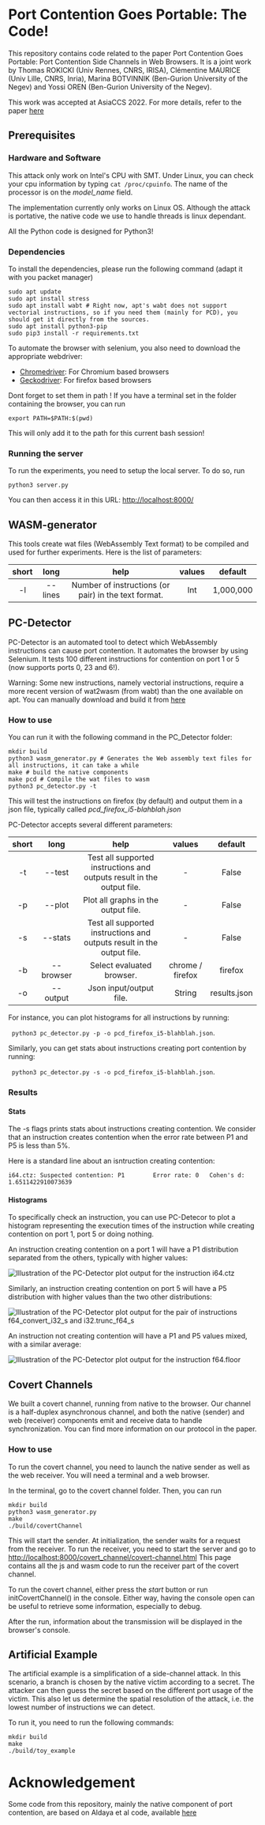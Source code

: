 # Port Contention Goes Portable: The Code!
This repository contains code related to the paper Port Contention Goes Portable: Port Contention Side Channels in Web Browsers. It is a joint work by Thomas ROKICKI (Univ Rennes, CNRS, IRISA), Clémentine MAURICE (Univ Lille, CNRS, Inria), Marina BOTVINNIK (Ben-Gurion University of the Negev) and  Yossi OREN (Ben-Gurion University of the Negev).

This work was accepted at AsiaCCS 2022. For more details, refer to the paper [here](https://people.irisa.fr/Thomas.Rokicki/publications/wpc.pdf)

## Prerequisites

### Hardware and Software

This attack only work on Intel's CPU with SMT.
Under Linux, you can check your cpu information by typing `cat /proc/cpuinfo`.
The name of the processor is on the _model\_name_ field.

The implementation currently only works on Linux OS.
Although the attack is portative, the native code we use to handle threads is linux dependant.

All the Python code is designed for Python3!

### Dependencies
To install the dependencies, please run the following command (adapt it with you packet manager)

```
sudo apt update
sudo apt install stress
sudo apt install wabt # Right now, apt's wabt does not support vectorial instructions, so if you need them (mainly for PCD), you should get it directly from the sources.
sudo apt install python3-pip
sudo pip3 install -r requirements.txt
```

To automate the browser with selenium, you also need to download the appropriate webdriver:

* [Chromedriver](https://chromedriver.chromium.org/downloads): For Chromium based browsers
* [Geckodriver](https://github.com/mozilla/geckodriver/releases): For firefox based browsers

Dont forget to set them in path !
If you have a terminal set in the folder containing the browser, you can run
```
export PATH=$PATH:$(pwd)
```
This will only add it to the path for this current bash session!
### Running the server

To run the experiments, you need to setup the local server.
To do so, run
 ```
 python3 server.py
 ```

 You can then access it in this URL: [http://localhost:8000/](http://localhost:8000/)
## WASM-generator

This tools create wat files (WebAssembly Text format) to be compiled and used for further experiments.
Here is the list of parameters:


| short  | long    |       help                  | values | default |
| :----: |:-------:| :--------------------:|:------:| :-----: |
| -l    | --lines | Number of instructions (or pair) in the text format. |   Int  | 1,000,000   |


## PC-Detector

PC-Detector is an automated tool to detect which WebAssembly instructions can cause port contention.
It automates the browser by using Selenium.
It tests 100 different instructions for contention on port 1 or 5 (now supports ports 0, 23 and 6!).

Warning: Some new instructions, namely vectorial instructions, require a more recent version of wat2wasm (from wabt) than the one available on apt.
You can manually download and build it from [here](https://github.com/WebAssembly/wabt)
### How to use
You can run it with the following command in the PC_Detector folder:
```
mkdir build
python3 wasm_generator.py # Generates the Web assembly text files for all instructions, it can take a while
make # build the native components
make pcd # Compile the wat files to wasm
python3 pc_detector.py -t
```

This will test the instructions on firefox (by default) and output them in a json file, typically called _pcd\_firefox\_i5-blahblah.json_

PC-Detector accepts several different parameters:

| short  | long    |       help                  | values | default |
| :----: |:-------:| :--------------------:|:------:| :-----: |
| -t    | --test | Test all supported instructions and outputs result in the output file. |    -   | False   |
| -p     | --plot | Plot all graphs in the output file. |    -    | False   |
| -s    | --stats | Test all supported instructions and outputs result in the output file. |    -   | False   
| -b     | --browser | Select evaluated browser. |    chrome / firefox   | firefox   |
| -o    | --output | Json input/output file. |    String   | results.json  |

For instance, you can plot histograms for all instructions by running:

``` python3 pc_detector.py -p -o pcd_firefox_i5-blahblah.json```.

Similarly, you can get stats about instructions creating port contention by running:

``` python3 pc_detector.py -s -o pcd_firefox_i5-blahblah.json```.

### Results

#### Stats

The -s flags prints stats about instructions creating contention.
We consider that an instruction creates contention when the error rate between P1 and P5 is less than 5%.

Here is a standard line about an isntruction creating contention:

``` i64.ctz: Suspected contention: P1        Error rate: 0   Cohen's d: 1.6511422910073639 ```


#### Histograms

To specifically check an instruction, you can use PC-Detecor to plot a histogram representing the execution times of the instruction while creating contention on port 1, port 5 or doing nothing.

An instruction creating contention on a port 1 will have a P1 distribution separated from the others, typically with higher values:

![Illustration of the PC-Detector plot output for the instruction i64.ctz](./images/pcd_p1_contention.png "Illustration of the PC-Detector plot output for the instruction i64.ctz")


Similarly, an instruction creating contention on port 5 will have a P5 distribution with higher values than the two other distributions:

![Illustration of the PC-Detector plot output for the pair of instructions f64_convert_i32_s and i32.trunc_f64_s](./images/pcd_p5_contention.png "Illustration of the PC-Detector plot output for the pair of instructions f64_convert_i32_s and i32.trunc_f64_s")

An instruction not creating contention will have a P1 and P5 values mixed, with a similar average:

![Illustration of the PC-Detector plot output for the instruction f64.floor](./images/pcd_no_contention.png "Illustration of the PC-Detector plot output for the instruction f64.floor")


## Covert Channels

We built a covert channel, running from native to the browser.
Our channel is a half-duplex asynchronous channel, and both the native (sender) and web (receiver) components emit and receive data to handle synchronization.
You can find more information on our protocol in the paper.

### How to use

To run the covert channel, you need to launch the  native sender as well as the web receiver.
You will need a terminal and a web browser.

In the terminal, go to the covert channel folder. Then, you can run

```
mkdir build
python3 wasm_generator.py
make
./build/covertChannel
```

This will start the sender. At initialization, the sender waits for a request from the receiver.
To run the receiver, you need to start the server and go to [http://localhost:8000/covert_channel/covert-channel.html](http://localhost:8000/covert_channel/covert-channel.html)
This page contains all the js and wasm code to run the receiver part of the covert channel.

To run the covert channel, either press the _start_ button or run initCovertChannel() in the console.
Either way, having the console open can be useful to retrieve some information, especially to debug.

After the run, information about the transmission will be displayed in the browser's console.

## Artificial Example

The artificial example is a simplification of a side-channel attack.
In this scenario, a branch is chosen by the native victim according to a secret.
The attacker can then guess the secret based on the different port usage of the victim.
This also let us determine the spatial resolution of the attack, i.e. the lowest number of instructions we can detect.

To run it, you need to run the following commands:

```
mkdir build
make
./build/toy_example
```


# Acknowledgement
Some code from this repository, mainly the native component of port contention, are based on Aldaya et al code, available [here](https://github.com/bbbrumley/portsmash)
